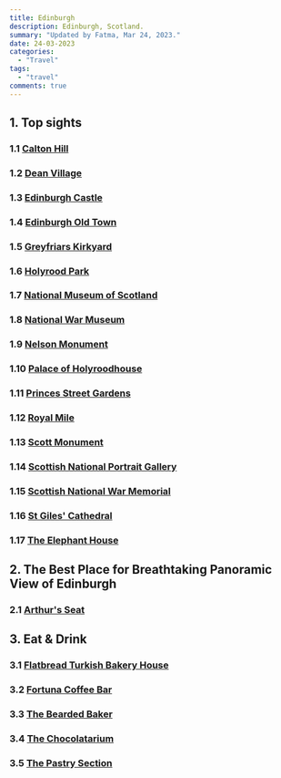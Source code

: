 ```yaml
---
title: Edinburgh
description: Edinburgh, Scotland.
summary: "Updated by Fatma, Mar 24, 2023."
date: 24-03-2023
categories:
  - "Travel"
tags:
  - "travel"
comments: true
---
```

## 1. Top sights

### 1.1 [Calton Hill](https://goo.gl/maps/B3eNVphBTnUEq5Vq5)

### 1.2 [Dean Village](https://goo.gl/maps/qXCgzKvm24i5FpjH9)

### 1.3 [Edinburgh Castle](https://goo.gl/maps/NELihDpxhfMQ3oLk9)

### 1.4 [Edinburgh Old Town](https://goo.gl/maps/chSEHJtDD1UMfuEUA)

### 1.5 [Greyfriars Kirkyard](https://goo.gl/maps/PYPT1wSm7TrhAJrp9)

### 1.6 [Holyrood Park](https://goo.gl/maps/HwtAj8rYoEWQ4dcq8)

### 1.7 [National Museum of Scotland](https://goo.gl/maps/t8dVgbP122KXDq9m6)

### 1.8 [National War Museum](https://goo.gl/maps/S5zU4eXY9SjD8D6YA)

### 1.9 [Nelson Monument](https://goo.gl/maps/7aGDUBxpJrfKeNyT6)

### 1.10 [Palace of Holyroodhouse](https://goo.gl/maps/B7G36NpjoHnAEvUz5)

### 1.11 [Princes Street Gardens](https://goo.gl/maps/DLoTeXgkHSty1Ls47)

### 1.12 [Royal Mile](https://goo.gl/maps/cd6dise2VNB9ryGD7)

### 1.13 [Scott Monument](https://goo.gl/maps/wqeegYQehug7gjRB9)

### 1.14 [Scottish National Portrait Gallery](https://goo.gl/maps/kSQDQC7D7yRYWkDd7)

### 1.15 [Scottish National War Memorial](https://goo.gl/maps/Zbn3BAEDwS3tL1wW8)

### 1.16 [St Giles' Cathedral](https://goo.gl/maps/1YC6v3L8wf7qNnwQA)

### 1.17 [The Elephant House](https://g.page/the-elephant-house?share)

## 2. The Best Place for Breathtaking Panoramic View of Edinburgh

### 2.1 [Arthur's Seat](https://goo.gl/maps/P9M9fjrm1GHsh1gWA)

## 3. Eat & Drink

### 3.1 [Flatbread Turkish Bakery House](https://goo.gl/maps/BSW86ZZGq5uVsLKz7)

### 3.2 [Fortuna Coffee Bar](https://goo.gl/maps/gvYHRYCRzmVCHM8ZA)

### 3.3 [The Bearded Baker](https://goo.gl/maps/7jrBkuCH3BSkgmXj6)

### 3.4 [The Chocolatarium](https://g.page/chocolatarium?share)

### 3.5 [The Pastry Section](https://goo.gl/maps/VLfvP3E6zvjdqz66A)
